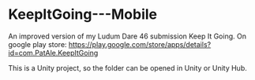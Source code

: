 # KeepItGoing---Mobile
An improved version of my Ludum Dare 46 submission Keep It Going. On google play store: https://play.google.com/store/apps/details?id=com.PatAle.KeepItGoing

This is a Unity project, so the folder can be opened in Unity or Unity Hub.
